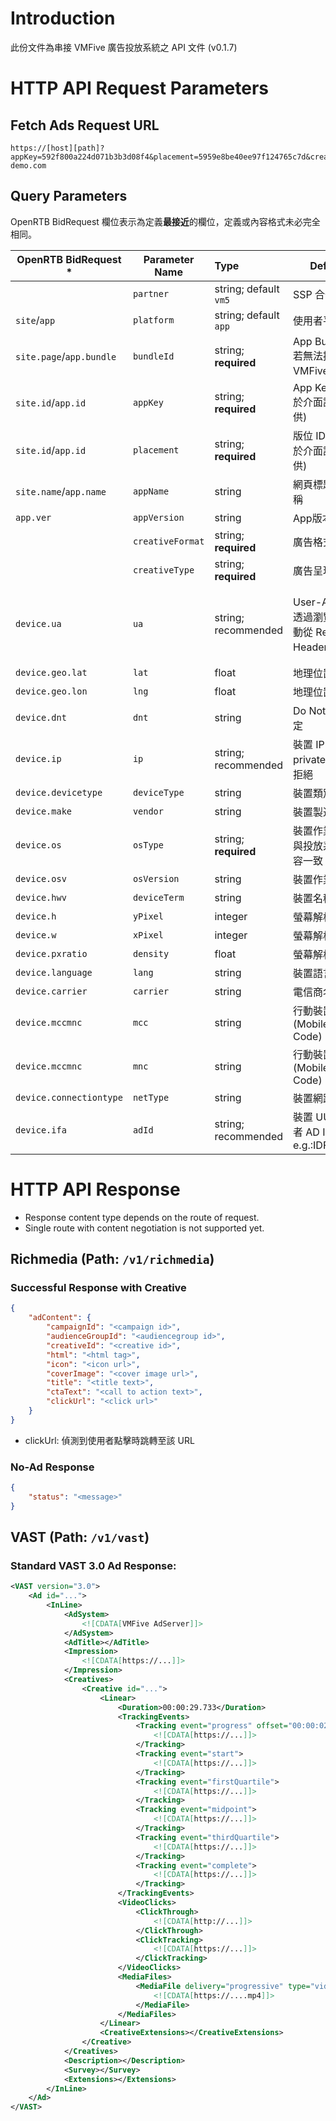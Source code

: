 # Introduction

此份文件為串接 VMFive 廣告投放系統之 API 文件 (v0.1.7)

# HTTP API Request Parameters

## Fetch Ads Request URL

```
https://[host][path]?appKey=592f800a224d071b3b3d08f4&placement=5959e8be40ee97f124765c7d&creativeFormat=richmedia&creativeType=native&osType=ios&bundleId=s2s-demo.com
```

## Query Parameters

OpenRTB BidRequest 欄位表示為定義**最接近**的欄位，定義或內容格式未必完全相同。

| OpenRTB BidRequest *     | Parameter Name   | Type                  | Definition                                             | Example                                                      |
| ------------------------ | ---------------- | :-------------------- | ------------------------------------------------------ | ------------------------------------------------------------ |
|                          | `partner`        | string; default `vm5` | SSP 合作夥伴                                           | enum: [vm5, ...]                                             |
| `site`/`app`             | `platform`       | string; default `app` | 使用者平台                                             | enum: [app, web]                                             |
| `site.page`/`app.bundle` | `bundleId`       | string; **required**  | App Bundle ID; 若無法提供，請與 VMFive 聯繫            | `com.vm5.sampleapp`<br />` s2s-demo.com` in this case        |
| `site.id`/`app.id`       | `appKey`         | string; **required**  | App Key (VMFive 於介面註冊後提供)                      | 592f800a224d071b3b3d08f4                                     |
| `site.id`/`app.id`       | `placement`      | string; **required**  | 版位 ID (VMFive 於介面註冊後提供)                      | 5959e8be40ee97f124765c7d                                     |
| `site.name`/`app.name`   | `appName`        | string                | 網頁標題/App名稱                                       | s2s demo application                                         |
| `app.ver`                | `appVersion`     | string                | App版本                                                | 1.0.0                                                        |
|                          | `creativeFormat` | string; **required**  | 廣告格式                                               | enum: [video, richmedia]                                     |
|                          | `creativeType`   | string; **required**  | 廣告呈現                                               | enum: [native, interstitial, web_native, web_impressive]     |
| `device.ua`              | `ua`             | string; recommended   | User-Agent, 若透過瀏覽器將可自動從 Request Header 帶入 | Mozilla/5.0 (iPhone; CPU iPhone OS 9_1 like Mac OS X) AppleWebKit/601.1.46 (KHTML, like Gecko) Version/9.0 Mobile/13B143 Safari/601.1 |
| `device.geo.lat`         | `lat`            | float                 | 地理位置資訊緯度                                       | 121.5528094                                                  |
| `device.geo.lon`         | `lng`            | float                 | 地理位置資訊經度                                       | 25.0663508                                                   |
| `device.dnt`             | `dnt`            | string                | Do Not Track 設定                                      | 0: 使用者設定允許追蹤;<br />1: 使用者設定不允許追蹤          |
| `device.ip`              | `ip`             | string; recommended   | 裝置 IP ，若填寫 private ip 將會被拒絕                 |                                                              |
| `device.devicetype`      | `deviceType`     | string                | 裝置類別                                               | enum: [phone, tablet]                                        |
| `device.make`            | `vendor`         | string                | 裝置製造商                                             | apple / Sony / HTC                                           |
| `device.os`              | `osType`         | string; **required**  | 裝置作業系統，需與投放系統註冊內容一致                 | enum: [ios, android, web]                                    |
| `device.osv`             | `osVersion`      | string                | 裝置作業系統版本                                       | 10.3.2                                                       |
| `device.hwv`             | `deviceTerm`     | string                | 裝置名稱                                               | iPhone7,1 / D6503                                            |
| `device.h`               | `yPixel`         | integer               | 螢幕解析度-高度                                        | 1920                                                         |
| `device.w`               | `xPixel`         | integer               | 螢幕解析度-寬度                                        | 1080                                                         |
| `device.pxratio`         | `density`        | float                 | 螢幕解析度-密度                                        | 1                                                            |
| `device.language`        | `lang`           | string                | 裝置語言                                               | en / zh-tw                                                   |
| `device.carrier`         | `carrier`        | string                | 電信商名稱                                             | 中華電信 / CHT                                               |
| `device.mccmnc`          | `mcc`            | string                | 行動裝置國家代碼 (Mobile Country Code)                 | 460                                                          |
| `device.mccmnc`          | `mnc`            | string                | 行動裝置網路代碼 (Mobile Network Code)                 | 7                                                            |
| `device.connectiontype`  | `netType`        | string                | 裝置網路類型                                           | enum: [wifi, 3g, 4g, ...]                                    |
| `device.ifa`             | `adId`           | string; recommended   | 裝置 UUID (使用者 AD ID e.g.:IDFA/GAID...)             |                                                              |

# HTTP API Response

- Response content type depends on the route of request.
- Single route with content negotiation is not supported yet.

## Richmedia (Path: `/v1/richmedia`)

### Successful Response with Creative

```json
{
    "adContent": {
        "campaignId": "<campaign id>",
        "audienceGroupId": "<audiencegroup id>",
        "creativeId": "<creative id>",
        "html": "<html tag>",
        "icon": "<icon url>",
        "coverImage": "<cover image url>",
        "title": "<title text>",
        "ctaText": "<call to action text>",
        "clickUrl": "<click url>"
    }
}
```

* clickUrl: 偵測到使用者點擊時跳轉至該 URL

### No-Ad Response

```json
{
    "status": "<message>"
}
```

## VAST (Path: `/v1/vast`)

### Standard VAST 3.0 Ad Response:

```xml
<VAST version="3.0">
	<Ad id="...">
		<InLine>
			<AdSystem>
				<![CDATA[VMFive AdServer]]>
			</AdSystem>
			<AdTitle></AdTitle>
			<Impression>
				<![CDATA[https://...]]>
			</Impression>
			<Creatives>
				<Creative id="...">
					<Linear>
						<Duration>00:00:29.733</Duration>
						<TrackingEvents>
							<Tracking event="progress" offset="00:00:02">
								<![CDATA[https://...]]>
							</Tracking>
							<Tracking event="start">
								<![CDATA[https://...]]>
							</Tracking>
							<Tracking event="firstQuartile">
								<![CDATA[https://...]]>
							</Tracking>
							<Tracking event="midpoint">
								<![CDATA[https://...]]>
							</Tracking>
							<Tracking event="thirdQuartile">
								<![CDATA[https://...]]>
							</Tracking>
							<Tracking event="complete">
								<![CDATA[https://...]]>
							</Tracking>
						</TrackingEvents>
						<VideoClicks>
							<ClickThrough>
								<![CDATA[http://...]]>
							</ClickThrough>
							<ClickTracking>
								<![CDATA[https://...]]>
							</ClickTracking>
						</VideoClicks>
						<MediaFiles>
							<MediaFile delivery="progressive" type="video/mp4" width="852" height="480" maintainAspectRatio="true">
								<![CDATA[https://....mp4]]>
							</MediaFile>
						</MediaFiles>
					</Linear>
					<CreativeExtensions></CreativeExtensions>
				</Creative>
			</Creatives>
			<Description></Description>
			<Survey></Survey>
			<Extensions></Extensions>
		</InLine>
	</Ad>
</VAST>
```
